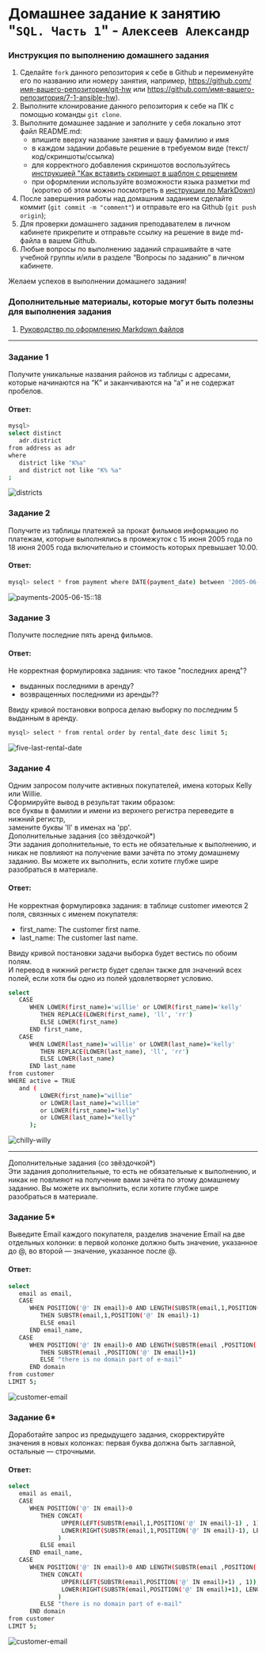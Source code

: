 # Домашнее задание к занятию "`SQL. Часть 1`" - `Алексеев Александр`


### Инструкция по выполнению домашнего задания

   1. Сделайте `fork` данного репозитория к себе в Github и переименуйте его по названию или номеру занятия, например, https://github.com/имя-вашего-репозитория/git-hw или  https://github.com/имя-вашего-репозитория/7-1-ansible-hw).
   2. Выполните клонирование данного репозитория к себе на ПК с помощью команды `git clone`.
   3. Выполните домашнее задание и заполните у себя локально этот файл README.md:
      - впишите вверху название занятия и вашу фамилию и имя
      - в каждом задании добавьте решение в требуемом виде (текст/код/скриншоты/ссылка)
      - для корректного добавления скриншотов воспользуйтесь [инструкцией "Как вставить скриншот в шаблон с решением](https://github.com/netology-code/sys-pattern-homework/blob/main/screen-instruction.md)
      - при оформлении используйте возможности языка разметки md (коротко об этом можно посмотреть в [инструкции  по MarkDown](https://github.com/netology-code/sys-pattern-homework/blob/main/md-instruction.md))
   4. После завершения работы над домашним заданием сделайте коммит (`git commit -m "comment"`) и отправьте его на Github (`git push origin`);
   5. Для проверки домашнего задания преподавателем в личном кабинете прикрепите и отправьте ссылку на решение в виде md-файла в вашем Github.
   6. Любые вопросы по выполнению заданий спрашивайте в чате учебной группы и/или в разделе “Вопросы по заданию” в личном кабинете.
   
Желаем успехов в выполнении домашнего задания!
   
### Дополнительные материалы, которые могут быть полезны для выполнения задания

1. [Руководство по оформлению Markdown файлов](https://gist.github.com/Jekins/2bf2d0638163f1294637#Code)

---

### Задание 1  
Получите уникальные названия районов из таблицы с адресами, которые начинаются на “K” и заканчиваются на “a” и не содержат пробелов.  
#### Ответ:  
``` bash
mysql> 
select distinct  
   adr.district 
from address as adr 
where 
   district like "K%a"
   and district not like "K% %a"
;
```  
![districts](03-img/12-03-mysql-task-1-table-address-district.png)
  
### Задание 2  
Получите из таблицы платежей за прокат фильмов информацию по платежам, которые выполнялись в промежуток с 15 июня 2005 года по 18 июня 2005 года включительно и стоимость которых превышает 10.00.
#### Ответ:  
``` bash
mysql> select * from payment where DATE(payment_date) between '2005-06-15' and '2005-06-18' and amount > 10.00;
```  
![payments-2005-06-15::18](03-img/12-03-sql-task-2-payments.png)
  
### Задание 3    
Получите последние пять аренд фильмов.  
#### Ответ:  
Не корректная формулировка задания: что такое "последних аренд"?
* выданных последними в аренду?
* возвращенных последними из аренды??  

Ввиду кривой постановки вопроса делаю выборку по последним 5 выданным в аренду.  
``` bash
mysql> select * from rental order by rental_date desc limit 5;
```  
![five-last-rental-date](03-img/12-03-sql-task-3-last-5-rental-date.png)  
  
### Задание 4  
Одним запросом получите активных покупателей, имена которых Kelly или Willie.  
Сформируйте вывод в результат таким образом:  
все буквы в фамилии и имени из верхнего регистра переведите в нижний регистр,  
замените буквы 'll' в именах на 'pp'.  
Дополнительные задания (со звёздочкой*)  
Эти задания дополнительные, то есть не обязательные к выполнению, и никак не повлияют на получение вами зачёта по этому домашнему заданию. Вы можете их выполнить, если хотите глубже шире разобраться в материале.  
#### Ответ:  
Не корректная формулировка задания: в таблице customer имеются 2 поля, связнных с именем покупателя:  
* first_name: The customer first name.  
* last_name: The customer last name.  

Ввиду кривой постановки задачи выборка будет вестись по обоим полям.  
И перевод в нижний регистр будет сделан также для значений всех полей, если хотя бы одно из полей удовлетворяет условию.  
``` bash
select 
   CASE 
      WHEN LOWER(first_name)='willie' or LOWER(first_name)='kelly' 
         THEN REPLACE(LOWER(first_name), 'll', 'rr') 
         ELSE LOWER(first_name) 
      END first_name, 
   CASE 
      WHEN LOWER(last_name)='willie' or LOWER(last_name)='kelly' 
         THEN REPLACE(LOWER(last_name), 'll', 'rr') 
         ELSE LOWER(last_name) 
      END last_name
from customer 
WHERE active = TRUE 
   and (
         LOWER(first_name)="willie" 
         or LOWER(last_name)="willie" 
         or LOWER(first_name)="kelly" 
         or LOWER(last_name)="kelly"
      );
```  
![chilly-willy](03-img/12-03-sql-task-4-chilly-willy.png)

---  
  
Дополнительные задания (со звёздочкой*)  
Эти задания дополнительные, то есть не обязательные к выполнению, и никак не повлияют на получение вами зачёта по этому домашнему заданию. Вы можете их выполнить, если хотите глубже шире разобраться в материале.  
  
### Задание 5*  
Выведите Email каждого покупателя, разделив значение Email на две отдельных колонки: в первой колонке должно быть значение, указанное до @, во второй — значение, указанное после @.  
#### Ответ:  
``` bash
select 
   email as email, 
   CASE 
      WHEN POSITION('@' IN email)>0 AND LENGTH(SUBSTR(email,1,POSITION('@' IN email)-1))>0
         THEN SUBSTR(email,1,POSITION('@' IN email)-1) 
         ELSE email
      END email_name, 
   CASE   
      WHEN POSITION('@' IN email)>0 AND LENGTH(SUBSTR(email ,POSITION('@' IN email)+1))>0
         THEN SUBSTR(email ,POSITION('@' IN email)+1) 
         ELSE "there is no domain part of e-mail"
      END domain 
from customer 
LIMIT 5;
```
![customer-email](03-img/12-03-sql-task-5-customer-email.png)
  
### Задание 6*  
Доработайте запрос из предыдущего задания, скорректируйте значения в новых колонках: первая буква должна быть заглавной, остальные — строчными.  
#### Ответ:  
``` bash
select 
   email as email, 
   CASE 
      WHEN POSITION('@' IN email)>0
         THEN CONCAT(
               UPPER(LEFT(SUBSTR(email,1,POSITION('@' IN email)-1) , 1)), 
               LOWER(RIGHT(SUBSTR(email,1,POSITION('@' IN email)-1), LENGTH(SUBSTR(email,1,POSITION('@' IN email)-1))-1))
              )
         ELSE email
      END email_name, 
   CASE   
      WHEN POSITION('@' IN email)>0 AND LENGTH(SUBSTR(email ,POSITION('@' IN email)+1))>0
         THEN CONCAT(
               UPPER(LEFT(SUBSTR(email,POSITION('@' IN email)+1) , 1)), 
               LOWER(RIGHT(SUBSTR(email,POSITION('@' IN email)+1), LENGTH(SUBSTR(email ,POSITION('@' IN email)+1))-1))
              ) 
         ELSE "there is no domain part of e-mail"
      END domain 
from customer 
LIMIT 5;
```  
![customer-email](03-img/12-03-sql-task-6-email-upper-first.png)  